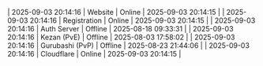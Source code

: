 | 2025-09-03 20:14:16 | Website | Online | 2025-09-03 20:14:15 |
| 2025-09-03 20:14:16 | Registration | Online | 2025-09-03 20:14:15 |
| 2025-09-03 20:14:16 | Auth Server | Offline | 2025-08-18 09:33:31 |
| 2025-09-03 20:14:16 | Kezan (PvE) | Offline | 2025-08-03 17:58:02 |
| 2025-09-03 20:14:16 | Gurubashi (PvP) | Offline | 2025-08-23 21:44:06 |
| 2025-09-03 20:14:16 | Cloudflare | Online | 2025-09-03 20:14:15 |
